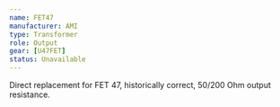 ```yaml
---
name: FET47
manufacturer: AMI
type: Transformer
role: Output
gear: [U47FET]
status: Unavailable
---
```


Direct replacement for FET 47, historically correct, 50/200 Ohm output resistance.
